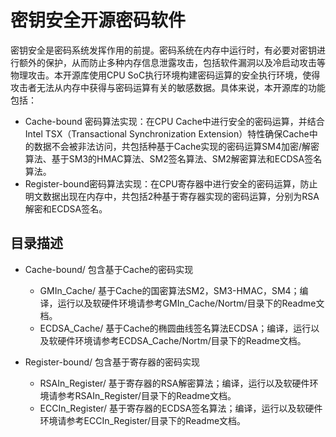 # 密钥安全开源密码软件


密钥安全是密码系统发挥作用的前提。密码系统在内存中运行时，有必要对密钥进行额外的保护，从而防止多种内存信息泄露攻击，包括软件漏洞以及冷启动攻击等物理攻击。本开源库使用CPU SoC执行环境构建密码运算的安全执行环境，使得攻击者无法从内存中获得与密码运算有关的敏感数据。具体来说，本开源库的功能包括：

- Cache-bound 密码算法实现：在CPU Cache中进行安全的密码运算，并结合Intel TSX（Transactional Synchronization Extension）特性确保Cache中的数据不会被非法访问，共包括种基于Cache实现的密码运算SM4加密/解密算法、基于SM3的HMAC算法、SM2签名算法、SM2解密算法和ECDSA签名算法。
- Register-bound密码算法实现：在CPU寄存器中进行安全的密码运算，防止明文数据出现在内存中，共包括2种基于寄存器实现的密码运算，分别为RSA解密和ECDSA签名。


## 目录描述
- Cache-bound/ 包含基于Cache的密码实现
  	- GMIn_Cache/ 基于Cache的国密算法SM2，SM3-HMAC，SM4；编译，运行以及软硬件环境请参考GMIn_Cache/Nortm/目录下的Readme文档。
  	- ECDSA_Cache/ 基于Cache的椭圆曲线签名算法ECDSA；编译，运行以及软硬件环境请参考ECDSA_Cache/Nortm/目录下的Readme文档。
	
- Register-bound/ 包含基于寄存器的密码实现
	- RSAIn_Register/ 基于寄存器的RSA解密算法；编译，运行以及软硬件环境请参考RSAIn_Register/目录下的Readme文档。
	- ECCIn_Register/ 基于寄存器的ECDSA签名算法；编译，运行以及软硬件环境请参考ECCIn_Register/目录下的Readme文档。

